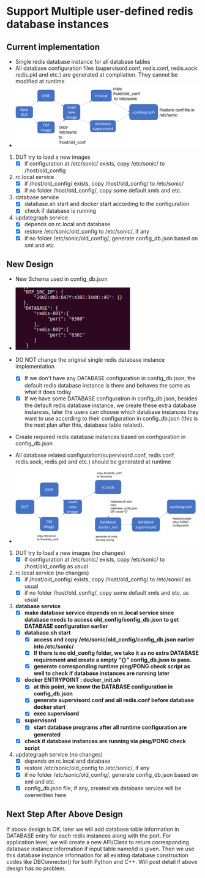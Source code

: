 # Support Multiple user-defined redis database instances

## Current implementation

- Single redis database instance for all database tables
- All database configuration files (supervisord.conf, redis.conf, redis.sock. redis.pid and etc.) are generated at compilation. They cannot be modified at runtime
- ![](./img/current_DB.png)

1. DUT try to load a new images
   - [x] if configuration at /etc/sonic/ exists, copy /etc/sonic/ to /host/old_config
2. rc.local service
   - [x] if /host/old_config/ exists, copy /host/old_config/ to /etc/sonic/
   - [x] if no folder /host/old_config/, copy some default xmls and etc.
3. database service
   - [x] database.sh start and docker start according to the configuration
   - [x] check if database is running
4. updategraph service
   - [x] depends on rc.local and database
   - [x] restore /etc/sonic/old_config to /etc/sonic/, if any
   - [x] if no folder /etc/sonic/old_config/, generate config_db.json based on xml and etc.

## New Design

- New Schema used in config_db.json

- ![](./img/database.sample.png)
- DO NOT change the original single redis database instance implementation
  - [x] If we don't have any DATABASE configuration in config_db.json, the default redis database instance is there and behaves the same as what it does today
  - [x] If we have some DATABASE configuration in config_db.json,  besides the default redis database instance, we create these extra database instances, later the users can choose which database instances they want to use according to their configuration in config_db.json (this is the next plan after this, database table related).

- Create required redis database instances based on configuration in config_db.json
- All database related configuration(supervisord.conf, redis.conf, redis.sock, redis.pid and etc.) should be generated at runtime
- ![](./img/newDesign.png)

1. DUT try to load a new images (no changes)
   - [x] if configuration at /etc/sonic/ exists, copy /etc/sonic/ to /host/old_config as usual
2. rc.local service (no changes)
   - [x] if /host/old_config/ exists, copy /host/old_config/ to /etc/sonic/ as usual
   - [x] if no folder /host/old_config/, copy some default xmls and etc. as usual
3. **database service**
   - [x] **make database service depends on rc.local service since database needs to access old_config/config_db.json to get DATABASE configuration earlier**
   - [x] **database.sh start**
     - [x] **access and copy /etc/sonic/old_config/config_db.json earlier into /etc/sonic/**
     - [x] **If there is no old_config folder, we take it as no extra DATABASE requirement  and create a empty "{}" config_db.json to pass.**
     - [x] **generate corresponding runtime ping/PONG check script as well to check if database instances are running later**
   - [x] **docker ENTRYPOINT : docker_init.sh**
     - [x] **at this point, we know the DATABASE configuration in config_db.json**
     - [x] **generate supervisord.conf and all redis.conf before database docker start**
     - [x] **exec supervisord**
   - [x] **supervisord**
     - [x] **start database programs after all runtime configuration are generated**
   - [x] **check if database instances are running via ping/PONG check script**
4. updategraph service (no changes)
   - [x] depends on rc.local and database
   - [x] restore /etc/sonic/old_config to /etc/sonic/, if any
   - [x] if no folder /etc/sonic/old_config/, generate config_db.json based on xml and etc.
   - [x] config_db.json file, if any, created via database service will be overwritten here

## Next Step After Above Design

If above design is OK, later we will add database table information in DATABASE entry for each redis instances along with the port. For application level, we will create a new API/Class to return corresponding database instance information if input table name/id is given. Then we use this database instance information for all existing database construction codes like DBConnector() for both Python and C++. Will post detail if above design has no problem.